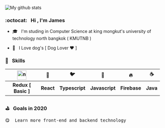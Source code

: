 <!-- <img src="https://media3.giphy.com/media/dWfi1Llz4ud1ixRIcW/giphy.gif" alt="HappyDog" width="150"/> -->
![My github stats](https://github-readme-stats.vercel.app/api?username=thanawatgulati&show_icons=true&text_color=333&icon_color=333&title_color=333)

### :octocat: &nbsp; Hi , I'm James

- 🎓 &nbsp; I'm studing in Computer Science at king mongkut's university of technology north bangkok ( KMUTNB )

- 🐶 &nbsp; I Love dog's [ Dog Lover ♥️ ]

### 💫 &nbsp; Skills
| <img src="https://i.ibb.co/Gdy6nyV/new.gif" alt="new" width="30"/> | 💅 | 🐦 | 🌼 | 🔥 | ☕️ |
|:-----:|:-----:|:-----:|:-----:|:-----:|:-----:|
| <b>Redux [ Basic ]</b> | <b>React</b> | <b>Typescript</b> | <b>Javascript</b> | <b>Firebase</b> | <b>Java</b> |

### ⛳️  &nbsp; Goals in 2020
<pre>
😋  Learn more front-end and backend technology 
</pre>
 
 
